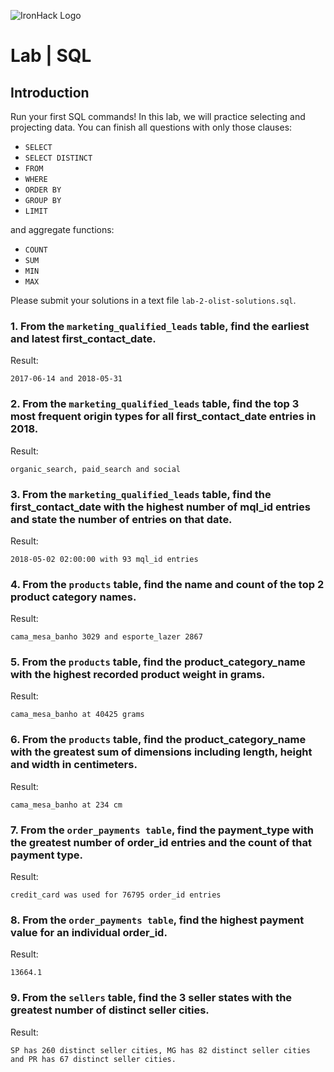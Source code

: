 ![IronHack Logo](https://s3-eu-west-1.amazonaws.com/ih-materials/uploads/upload_d5c5793015fec3be28a63c4fa3dd4d55.png)

# Lab | SQL

## Introduction

Run your first SQL commands! In this lab, we will practice selecting and projecting data. You can finish all questions with only those clauses:
- `SELECT`
- `SELECT DISTINCT`
- `FROM`
- `WHERE`
- `ORDER BY`
- `GROUP BY`
- `LIMIT`

and aggregate functions:
- `COUNT`
- `SUM`
- `MIN`
- `MAX`

Please submit your solutions in a text file `lab-2-olist-solutions.sql`.

### 1. From the `marketing_qualified_leads` table, find the earliest and latest first_contact_date.

Result:
```
2017-06-14 and 2018-05-31
```

### 2. From the `marketing_qualified_leads` table, find the top 3 most frequent origin types for all first_contact_date entries in 2018.
Result:
```
organic_search, paid_search and social
```

### 3. From the `marketing_qualified_leads` table, find the first_contact_date with the highest number of mql_id entries and state the number of entries on that date.
Result:
```
2018-05-02 02:00:00 with 93 mql_id entries
```

### 4. From the `products` table, find the name and count of the top 2 product category names.
Result:
```
cama_mesa_banho 3029 and esporte_lazer 2867
```

### 5. From the `products` table, find the product_category_name with the highest recorded product weight in grams.
Result:
```
cama_mesa_banho at 40425 grams
```

### 6. From the `products` table, find the product_category_name with the greatest sum of dimensions including length, height and width in centimeters.
Result:
```
cama_mesa_banho at 234 cm
```

### 7. From the `order_payments table`, find the payment_type with the greatest number of order_id entries and the count of that payment type.
Result:
```
credit_card was used for 76795 order_id entries
```

### 8. From the `order_payments table`, find the highest payment value for an individual order_id.
Result:
```
13664.1
```

### 9. From the `sellers` table, find the 3 seller states with the greatest number of distinct seller cities.
Result:
```
SP has 260 distinct seller cities, MG has 82 distinct seller cities and PR has 67 distinct seller cities.
```
